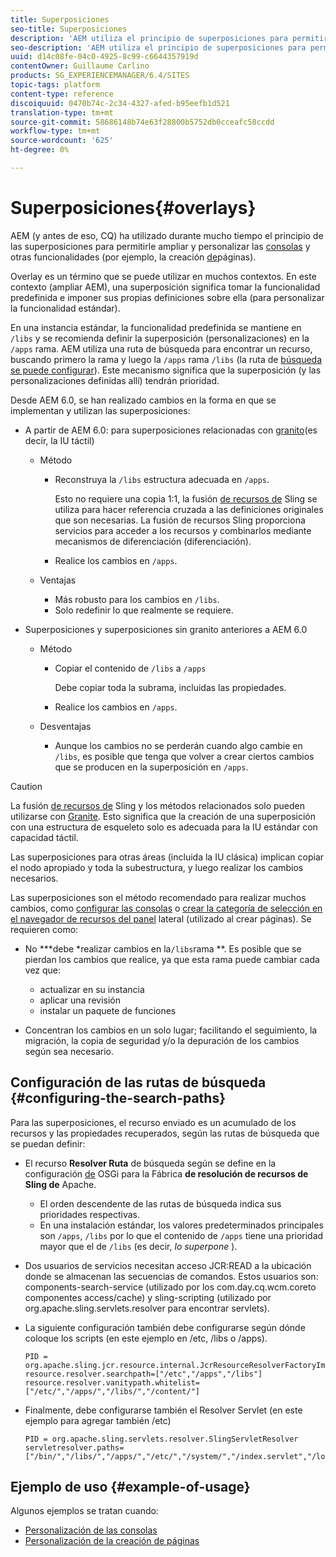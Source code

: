 ```yaml
---
title: Superposiciones
seo-title: Superposiciones
description: 'AEM utiliza el principio de superposiciones para permitirle ampliar y personalizar las consolas y otras funciones '
seo-description: 'AEM utiliza el principio de superposiciones para permitirle ampliar y personalizar las consolas y otras funciones '
uuid: d14c08fe-04c0-4925-8c99-c6644357919d
contentOwner: Guillaume Carlino
products: SG_EXPERIENCEMANAGER/6.4/SITES
topic-tags: platform
content-type: reference
discoiquuid: 0470b74c-2c34-4327-afed-b95eefb1d521
translation-type: tm+mt
source-git-commit: 58686148b74e63f28800b5752db0cceafc58ccdd
workflow-type: tm+mt
source-wordcount: '625'
ht-degree: 0%

---
```



# Superposiciones{#overlays}

AEM (y antes de eso, CQ) ha utilizado durante mucho tiempo el principio de las superposiciones para permitirle ampliar y personalizar las [consolas](/help/sites-developing/customizing-consoles-touch.md) y otras funcionalidades (por ejemplo, la creación [de](/help/sites-developing/customizing-page-authoring-touch.md)páginas).

Overlay es un término que se puede utilizar en muchos contextos. En este contexto (ampliar AEM), una superposición significa tomar la funcionalidad predefinida e imponer sus propias definiciones sobre ella (para personalizar la funcionalidad estándar).

En una instancia estándar, la funcionalidad predefinida se mantiene en `/libs` y se recomienda definir la superposición (personalizaciones) en la `/apps` rama. AEM utiliza una ruta de búsqueda para encontrar un recurso, buscando primero la rama y luego la `/apps` rama `/libs` (la ruta de [búsqueda se puede configurar](#configuring-the-search-paths)). Este mecanismo significa que la superposición (y las personalizaciones definidas allí) tendrán prioridad.

Desde AEM 6.0, se han realizado cambios en la forma en que se implementan y utilizan las superposiciones:

* A partir de AEM 6.0: para superposiciones relacionadas con [granito](https://helpx.adobe.com/experience-manager/6-4/sites/developing/using/reference-materials/granite-ui/api/index.html)(es decir, la IU táctil)

   * Método

      * Reconstruya la `/libs` estructura adecuada en `/apps`.

         Esto no requiere una copia 1:1, la fusión [de recursos de](/help/sites-developing/sling-resource-merger.md) Sling se utiliza para hacer referencia cruzada a las definiciones originales que son necesarias. La fusión de recursos Sling proporciona servicios para acceder a los recursos y combinarlos mediante mecanismos de diferenciación (diferenciación).

      * Realice los cambios en `/apps`.
   * Ventajas

      * Más robusto para los cambios en `/libs`.
      * Solo redefinir lo que realmente se requiere.


* Superposiciones y superposiciones sin granito anteriores a AEM 6.0

   * Método

      * Copiar el contenido de `/libs` a `/apps`

         Debe copiar toda la subrama, incluidas las propiedades.

      * Realice los cambios en `/apps`.
   * Desventajas

      * Aunque los cambios no se perderán cuando algo cambie en `/libs`, es posible que tenga que volver a crear ciertos cambios que se producen en la superposición en `/apps`.


>[!CAUTION]
>
>La fusión [de recursos de](/help/sites-developing/sling-resource-merger.md) Sling y los métodos relacionados solo pueden utilizarse con [Granite](https://helpx.adobe.com/experience-manager/6-4/sites/developing/using/reference-materials/granite-ui/api/index.html). Esto significa que la creación de una superposición con una estructura de esqueleto solo es adecuada para la IU estándar con capacidad táctil.
>
>Las superposiciones para otras áreas (incluida la IU clásica) implican copiar el nodo apropiado y toda la subestructura, y luego realizar los cambios necesarios.

Las superposiciones son el método recomendado para realizar muchos cambios, como [configurar las consolas](/help/sites-developing/customizing-consoles-touch.md#create-a-custom-console) o [crear la categoría de selección en el navegador de recursos del panel](/help/sites-developing/customizing-page-authoring-touch.md#add-new-selection-category-to-asset-browser) lateral (utilizado al crear páginas). Se requieren como:

* No ***debe *realizar cambios en la`/libs`rama **. Es posible que se pierdan los cambios que realice, ya que esta rama puede cambiar cada vez que:

   * actualizar en su instancia
   * aplicar una revisión
   * instalar un paquete de funciones

* Concentran los cambios en un solo lugar; facilitando el seguimiento, la migración, la copia de seguridad y/o la depuración de los cambios según sea necesario.

## Configuración de las rutas de búsqueda {#configuring-the-search-paths}

Para las superposiciones, el recurso enviado es un acumulado de los recursos y las propiedades recuperados, según las rutas de búsqueda que se puedan definir:

* El recurso **Resolver Ruta** de búsqueda según se define en la configuración [de](/help/sites-deploying/configuring-osgi.md) OSGi para la Fábrica **de resolución de recursos de Sling de** Apache.

   * El orden descendente de las rutas de búsqueda indica sus prioridades respectivas.
   * En una instalación estándar, los valores predeterminados principales son `/apps`, `/libs` por lo que el contenido de `/apps` tiene una prioridad mayor que el de `/libs` (es decir, *lo superpone* ).

* Dos usuarios de servicios necesitan acceso JCR:READ a la ubicación donde se almacenan las secuencias de comandos. Estos usuarios son: components-search-service (utilizado por los com.day.cq.wcm.coreto componentes access/cache) y sling-scripting (utilizado por org.apache.sling.servlets.resolver para encontrar servlets).
* La siguiente configuración también debe configurarse según dónde coloque los scripts (en este ejemplo en /etc, /libs o /apps).

   ```
   PID = org.apache.sling.jcr.resource.internal.JcrResourceResolverFactoryImpl
   resource.resolver.searchpath=["/etc","/apps","/libs"]
   resource.resolver.vanitypath.whitelist=["/etc/","/apps/","/libs/","/content/"]
   ```

* Finalmente, debe configurarse también el Resolver Servlet (en este ejemplo para agregar también /etc)

   ```
   PID = org.apache.sling.servlets.resolver.SlingServletResolver  
   servletresolver.paths=["/bin/","/libs/","/apps/","/etc/","/system/","/index.servlet","/login.servlet","/services/"]
   ```

## Ejemplo de uso {#example-of-usage}

Algunos ejemplos se tratan cuando:

* [Personalización de las consolas](/help/sites-developing/customizing-consoles-touch.md)
* [Personalización de la creación de páginas](/help/sites-developing/customizing-page-authoring-touch.md)

